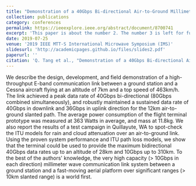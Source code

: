 ```yaml
---
title: "Demonstration of a 40Gbps Bi-directional Air-to-Ground Millimeter Wave Communication Link"
collection: publications
category: conferences
permalink: https://ieeexplore.ieee.org/abstract/document/8700741
excerpt: 'This paper is about the number 2. The number 3 is left for future work.'
date: 2019-07-25
venue: '2019 IEEE MTT-S International Microwave Symposium (IMS)'
slidesurl: 'http://academicpages.github.io/files/slides2.pdf'
paperurl: ''
citation: 'Q. Tang et al., "Demonstration of a 40Gbps Bi-directional Air-to-Ground Millimeter Wave Communication Link," 2019 IEEE MTT-S International Microwave Symposium (IMS), Boston, MA, USA, 2019, pp. 746-749, doi: 10.1109/MWSYM.2019.8700741. keywords: {Atmospheric modeling;Antennas;Attenuation;Downlink;Uplink;ITU;Rain;Air-to-ground;Rural Connectivity;E-band;High Altitude Platform;Millimeter Wave;Pointing Acquisition and Tracking;UAV}'
---
```


We describe the design, development, and field demonstration of a high-throughput E-band communication link between a ground station and a Cessna aircraft flying at an altitude of 7km and a top speed of 463km/h. The link achieved a peak data rate of 40Gbps bi-directional (80Gbps combined simultaneously), and robustly maintained a sustained data rate of 40Gbps in downlink and 36Gbps in uplink direction for the 12km air-to-ground slanted path. The average power consumption of the flight terminal prototype was measured at 363 Watts in average, and mass at 11.8kg. We also report the results of a test campaign in Quillayute, WA to spot-check the ITU models for rain and cloud attenuation over an air-to-ground link. Using the proven system performance and ITU path loss models, we show that the terminal could be used to provide the maximum bidirectional 40Gbps data rates up to an altitude of 28km and 10Gbps up to 310km. To the best of the authors' knowledge, the very high capacity (> 10Gbps in each direction) millimeter wave communication link system between a ground station and a fast-moving aerial platform over significant ranges (> 10km slanted range) is a world first.